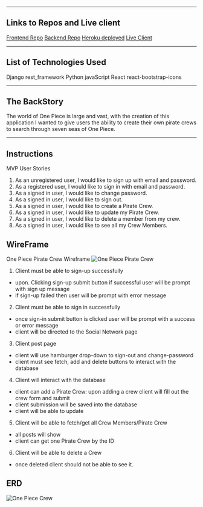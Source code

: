 <!-- [![One Piece Crew](img)](add-github-repo)  -->


---
## Links to Repos and Live client
[Frontend Repo](https://github.com/qchris101/project-pirate-crew-client)
[Backend Repo](https://github.com/qchris101/project_Pirate_Crew)
[Heroku deployed](https://project-pirate-crew.herokuapp.com)
[Live Client](https://qchris101.github.io/project-pirate-crew-client/)

---
## List of Technologies Used
Django rest_framework
Python
javaScript
React 
react-bootstrap-icons



---
## The BackStory
   The world of One Piece is large and vast, with the creation of this application I wanted to give users the ability
   to create their own pirate crews to search through seven seas of One Piece.

---
## Instructions
MVP User Stories
1. As an unregistered user, I would like to sign up with email and password.
2. As a registered user, I would like to sign in with email and password.
3. As a signed in user, I would like to change password.
4. As a signed in user, I would like to sign out.
5. As a signed in user, I would like to create a Pirate Crew.
6. As a signed in user, I would like to update my Pirate Crew.
7. As a signed in user, I would like to delete a member from my crew.
8. As a signed in user, I would like to see all my Crew Members.



## WireFrame
One Piece Pirate Crew Wireframe
![**One Piece Pirate Crew**](https://i.gyazo.com/805ff2313b1f40eff228548cde67f188.png)


 1. Client must be able to sign-up successfully
 - upon. Clicking sign-up  submit button if successful user will be prompt with sign up message
 - if sign-up failed then user will be prompt with error message

 2. Client must be able to sign in successfully
 - once sign-in submit button is clicked user will be prompt with a success or error message
 - client will be directed to the Social Network page

 3. Client post page
 - client will use hamburger drop-down to sign-out and change-password
 - client must see fetch, add and delete buttons to interact with the database

4. Client will interact with the database
 - client can add a Pirate Crew: upon adding a crew client will fill out the crew form and submit
 - client submission will be saved into the database
 - client will be able to update
 5. Client will be able to fetch/get all Crew Members/Pirate Crew
 - all posts will show
 - client can get one Pirate Crew by the ID

 6. Client will be able to delete a Crew
 - once deleted client should not be able to see it.

## ERD
![One Piece Crew](https://i.gyazo.com/99cb87b4eb28f1d4fb5e672ed3197706.png)
